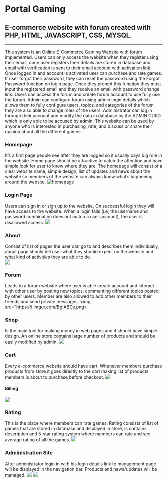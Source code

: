 # Portal Gaming

## E-commerce website with forum created with PHP, HTML, JAVASCRIPT, CSS, MYSQL.
------

This system is an Online E-Commerce Gaming Website with forum implemented. Users can only access the website when they register using their email, once user registers their details are stored in database and email with verification is sent to their email account with activation link. Once logged in and account is activated user can purchase and rate games.
If user forgot their password, they can reset the password using the Forgot Password function on login page. Once they prompt this function they must input the registered email and they receive an email with password change link. 
Users can access the forum and create forum account to use fully use the forum.
Admin can configure forum using admin login details which allows them to fully configure users, topics, and categories of the forum they are also able to change roles of the users.
Administrator can log in through their account and modify the data in database by the ADMIN CURD which is only able to be accused by admin.
This website can be used by anyone who is interested in purchasing, rate, and discuss or share their opinion about all the different games.


### Homepage
It’s a first page people see after they are logged so it usually pays big role in the website. Home page should be attractive to catch the attention and have simple look for user to know where they are. The homepage will consist of a clear website name, simple design, list of updates and news about the website so members of the website can always know what’s happening around the website.
<img src="https://i.imgur.com/hSpIMa8.png" alt="homepage">

### Login Page 
Users can sign in or sign up to the website, On successful login they will have access to the website. When a login fails (i.e, the username and password combination does not match a user account), the user is disallowed access.
<img src="https://i.imgur.com/CSWMYiJ.png">

### About 
Consist of list of pages the user can go to and describes them individually, about page should tell user what they should expect on the website and what kind of activities they are able to do.  
<img src="https://i.imgur.com/Ni6IltJ.png">

### Forum
Leads to a forum website where user is able create account and interact with other user by posting new topics, commenting different topics posted by other users. Member are also allowed to add other members to their friends and send private messages.
<img src="https://i.imgur.com/BgIABCv.png>

### Shop
Is the main tool for making money in web pages and it should have simple design. An online store contains large number of products and should be easily modified by admin.
<img src="https://i.imgur.com/anoSHQR.png">

### Cart
Every e-commerce website should have cart. Whenever members purchase products from store it goes directly to the cart making list of products members is about to purchase before checkout.
<img src="https://i.imgur.com/wro7DPE.png">
#### Billing
<img src="https://i.imgur.com/sojiGEg.png">

### Rating
This is the place where members can rate games. Rating consists of list of games that are stored in database and displayed in store, is contains description and 5-star rating system where members can rate and see average rating of all the games.
<img src="https://i.imgur.com/fzTlXv5.png">

### Administration Site
After administrator login in with his login details link to management page will be displayed in the navigation bar. Products and news/updates will be managed.
<img src="https://i.imgur.com/hzkjs8g.png">
<img src="https://i.imgur.com/VwMwUTg.png">
